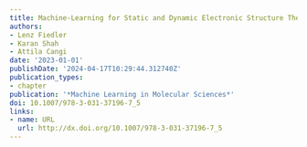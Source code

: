 ```yaml
---
title: Machine-Learning for Static and Dynamic Electronic Structure Theory
authors:
- Lenz Fiedler
- Karan Shah
- Attila Cangi
date: '2023-01-01'
publishDate: '2024-04-17T10:29:44.312740Z'
publication_types:
- chapter
publication: '*Machine Learning in Molecular Sciences*'
doi: 10.1007/978-3-031-37196-7_5
links:
- name: URL
  url: http://dx.doi.org/10.1007/978-3-031-37196-7_5
---
```

